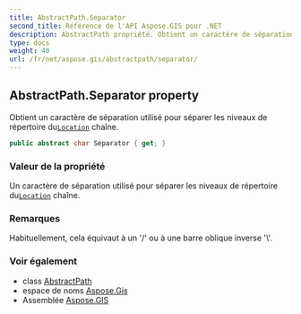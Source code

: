 ```yaml
---
title: AbstractPath.Separator
second_title: Référence de l'API Aspose.GIS pour .NET
description: AbstractPath propriété. Obtient un caractère de séparation utilisé pour séparer les niveaux de répertoire duLocation chaîne.
type: docs
weight: 40
url: /fr/net/aspose.gis/abstractpath/separator/
---
```

## AbstractPath.Separator property

Obtient un caractère de séparation utilisé pour séparer les niveaux de répertoire du[`Location`](../location/) chaîne.

```csharp
public abstract char Separator { get; }
```

### Valeur de la propriété

Un caractère de séparation utilisé pour séparer les niveaux de répertoire du[`Location`](../location/) chaîne.

### Remarques

Habituellement, cela équivaut à un '/' ou à une barre oblique inverse '\\'.

### Voir également

* class [AbstractPath](../)
* espace de noms [Aspose.Gis](../../abstractpath/)
* Assemblée [Aspose.GIS](../../../)


